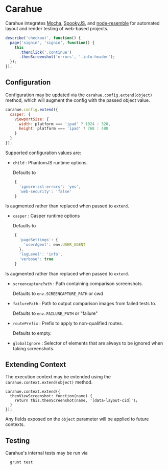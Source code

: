 # Carahue

Carahue integrates [Mocha][], [SpookyJS][], and [node-resemble][] for automated layout and render testing of web-based projects.

```javascript
describe('checkout', function() {
  page('signin', 'signin', function() {
    this
      .thenClick('.continue')
      .thenScreenshot('errors', '.info-header');
  });
});
```

## Configuration

Configuration may be updated via the `carahue.config.extend(object)` method, which will augment the config with the passed object value.

```javascript
carahue.config.extend({
  casper: {
    viewportSize: {
      width: platform === 'ipad' ? 1024 : 320,
      height: platform === 'ipad' ? 768 : 480
    }
  }
});
```

Supported configuration values are:

- `child` : PhantomJS runtime options.

  Defaults to

```javascript
    {
      'ignore-ssl-errors': 'yes',
      'web-security': 'false'
    }
```

  Is augmented rather than replaced when passed to `extend`.

- `casper` : Casper runtime options

  Defaults to

```javascript
    {
      'pageSettings': {
        'userAgent': env.USER_AGENT
      },
      'logLevel': 'info',
      'verbose': true
    }
```

  Is augmented rather than replaced when passed to `extend`.

- `screencapturePath` : Path containing comparison screenshots.

  Defaults to `env.SCREENCAPTURE_PATH` or cwd

- `failurePath` : Path to output comparison images from failed tests to.

  Defaults to `env.FAILURE_PATH` or "failure"

- `routePrefix` : Prefix to apply to non-qualified routes.

  Defaults to empty.

- `globalIgnore` : Selector of elements that are always to be ignored when taking screenshots.

## Extending Context

The execution context may be extended using the `carahue.context.extend(object)` method.

```
carahue.context.extend({
  thenViewScreenshot: function(name) {
    return this.thenScreenshot(name, '[data-layout-cid]');
  }
});
```

Any fields exposed on the `object` parameter will be applied to future contexts.

## Testing

Carahue's internal tests may be run via

```sh
  grunt test
```

[Mocha]: http://visionmedia.github.io/mocha/
[SpookyJS]: https://github.com/WaterfallEngineering/SpookyJS
[node-resemble]: https://github.com/kpdecker/node-resemble
